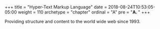 +++
title = "Hyper-Text Markup Language"
date = 2018-08-24T10:53:05-05:00
weight = 110
archetype = "chapter"
ordinal = "A"
pre = "<b>A. </b>"
+++


Providing structure and content to the world wide web since 1993.